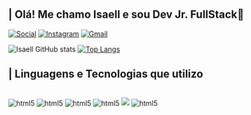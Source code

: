 ## | Olá! Me chamo Isaell e sou Dev Jr. FullStack👋

[![Social](https://img.shields.io/badge/LinkedIn-0077B5?style=for-the-badge&logo=linkedin&logoColor=white)](https://br.linkedin.com/in/isaell-kelson-8667a1251)
[![Instagram](https://img.shields.io/badge/Instagram-E4405F?style=for-the-badge&logo=instagram&logoColor=white)](https://www.instagram.com/isaell_kelson/)
[![Gmail](https://img.shields.io/badge/Gmail-D14836?style=for-the-badge&logo=gmail&logoColor=white)](mailto:isaellkelson@gmail.com)

![Isaell GitHub stats](https://github-readme-stats.vercel.app/api?username=Isaell-Kelson&show_icons=true&theme=dracula) 
[![Top Langs](https://github-readme-stats.vercel.app/api/top-langs/?username=Isaell-Kelson&layout=compact&theme=dracula)](https://github.com/Isaell-Kelson/github-readme-stats)

## | Linguagens e Tecnologias que utilizo 

<div style="display: inline_block"><br/>
  <img align="center" alt="html5" src="https://img.shields.io/badge/Python-14354C?style=for-the-badge&logo=python&logoColor=white" />
  <img align="center" alt="html5" src="https://img.shields.io/badge/JavaScript-F7DF1E?style=for-the-badge&logo=javascript&logoColor=black" />
  <img align="center" alt="html5" src="https://img.shields.io/badge/HTML5-E34F26?style=for-the-badge&logo=html5&logoColor=white" />
  <img align="center" alt="html5" src="https://img.shields.io/badge/CSS-239120?&style=for-the-badge&logo=css3&logoColor=white" />
  <img src="https://cdn.jsdelivr.net/gh/devicons/devicon/icons/react/react-original-wordmark.svg" />
  <img align="center" alt="html5" src="https://img.shields.io/badge/Node.js-43853D?style=for-the-badge&logo=node.js&logoColor=white" />
</div>
